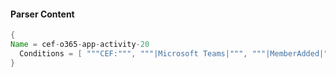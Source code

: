 #### Parser Content
```Java
{
Name = cef-o365-app-activity-20
  Conditions = [ """CEF:""", """|Microsoft Teams|""", """|MemberAdded|""" ]
}
```